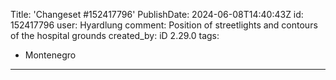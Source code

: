 Title: 'Changeset #152417796'
PublishDate: 2024-06-08T14:40:43Z
id: 152417796
user: Hyardlung
comment: Position of streetlights and contours of the hospital grounds
created_by: iD 2.29.0
tags:
- Montenegro

---

